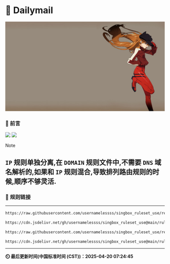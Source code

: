 
# 🧸 Dailymail
![](https://raw.githubusercontent.com/usernamelessss/picture-bed/main/images/202504042256831.jpg)
### 📣 前言
![](https://shields.io/badge/-移除重复规则-ff69b4) ![](https://shields.io/badge/-IP&nbsp;规则单独存放不与&nbsp;DOMAIN&nbsp;等混合-green)
> [!NOTE]
**`IP` 规则单独分离,在 `DOMAIN` 规则文件中,不需要 `DNS` 域名解析的,如果和 `IP` 规则混合,导致排列路由规则的时候,顺序不够灵活.**
---

###  🔗 规则链接
---

```url
https://raw.githubusercontent.com/usernamelessss/singbox_ruleset_use/refs/heads/main/rule/Dailymail/Dailymail_No_IP.json
```

```url
https://cdn.jsdelivr.net/gh/usernamelessss/singbox_ruleset_use@main/rule/Dailymail/Dailymail_No_IP.json
```

```url
https://raw.githubusercontent.com/usernamelessss/singbox_ruleset_use/refs/heads/main/rule/Dailymail/Dailymail_No_IP.srs
```

```url
https://cdn.jsdelivr.net/gh/usernamelessss/singbox_ruleset_use@main/rule/Dailymail/Dailymail_No_IP.srs
```

---
**⏲️ 最后更新时间(中国标准时间 (CST))：2025-04-20 07:24:45**